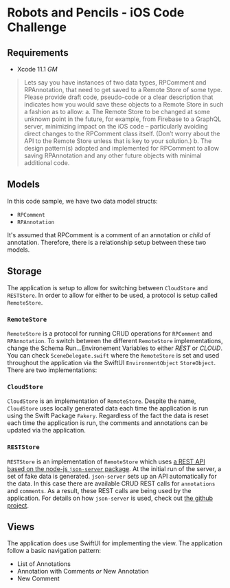 # Robots and Pencils - iOS Code Challenge
 
 ## Requirements
 * Xcode 11.1 _GM_
 
 > Lets say you have instances of two data types, RPComment and RPAnnotation, that need to get saved to a Remote Store of some type.
 Please provide draft code, pseudo-code or a clear description that indicates how you would save these objects to a Remote Store in such a fashion as to allow:
 > a. The Remote Store to be changed at some unknown point in the future, for example, from Firebase to a GraphQL server, minimizing impact on the iOS code – particularly avoiding direct changes to the RPComment class itself. (Don’t worry about the API to the Remote Store unless that is key to your solution.)
 > b. The design pattern(s) adopted and implemented for RPComment to allow saving RPAnnotation and any other future objects with minimal additional code.

## Models
In this code sample, we have two data model structs:
* `RPComment`
* `RPAnnotation`

It's assumed that RPComment is a comment of an annotation or _child_ of annotation. Therefore, there is a relationship setup between these two models.

## Storage

The application is setup to allow for switching between `CloudStore` and `RESTStore`. In order to allow for either to be used,  a protocol is setup called `RemoteStore`.

### `RemoteStore`

`RemoteStore` is a protocol for running CRUD operations for  `RPComment` and  `RPAnnotation`. To switch between the different `RemoteStore` implementations, change the Schema Run...Environement Variables to either _REST_ or _CLOUD_. You can check `SceneDelegate.swift` where the `RemoteStore` is set and used throughout the application via the SwiftUI `EnvironmentObject` `StoreObject`.  There are two implementations:

### `CloudStore` 

`CloudStore` is an implementation of `RemoteStore`. Despite the name, `CloudStore` uses locally generated data each time the application is run using the Swift Package `Fakery`. Regardless of the fact the data is reset each time the application is run, the comments and annotations can be updated via the application.  

### `RESTStore` 

`RESTStore` is an implementation of `RemoteStore` which uses [a REST API based on the node-js `json-server` package](https://glitch.com/~cumbersome-base). At the initial run of the server, a set of fake data is generated. `json-server` sets up an API automatically for the data. In this case there are available CRUD REST calls for `annotations` and `comments`. As a result, these REST calls are being used by the application. For details on how `json-server` is used, check out [the github project](https://github.com/typicode/json-server). 

## Views

The application does use SwiftUI for implementing the view. The application follow a basic navigation pattern:

* List of Annotations
* Annotation with Comments *or* New Annotation
* New Comment
